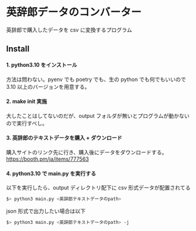# 英辞郎データのコンバーター

英辞郎で購入したデータを csv に変換するプログラム

## Install

#### 1. python3.10 をインストール

方法は問わない。pyenv でも poetry でも、生の python でも何でもいいので 3.10 以上のバージョンを用意する。

#### 2. make init 実施

大したことはしてないのだが、output フォルダが無いとプログラムが動かないので実行すべし。

#### 3. 英辞郎のテキストデータを購入 + ダウンロード

購入サイトのリンク先に行き、購入後にデータをダウンロードする。
https://booth.pm/ja/items/777563

#### 4. python3.10 で main.py を実行する

以下を実行したら、output ディレクトリ配下に csv 形式データが配置されてる

```sh
$> python3 main.py <英辞郎テキストデータのpath>
```

json 形式で出力したい場合は以下

```sh
$> python3 main.py <英辞郎テキストデータのpath> -j
```
